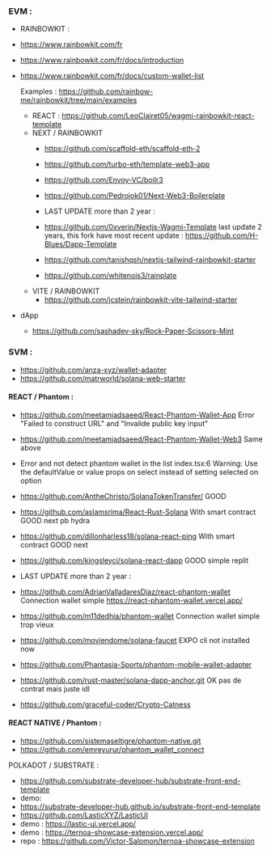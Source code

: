 

### EVM :

- RAINBOWKIT :
- https://www.rainbowkit.com/fr
- https://www.rainbowkit.com/fr/docs/introduction
- https://www.rainbowkit.com/fr/docs/custom-wallet-list
  
    Examples :
      https://github.com/rainbow-me/rainbowkit/tree/main/examples

    - REACT : https://github.com/LeoClairet05/wagmi-rainbowkit-react-template
    - NEXT / RAINBOWKIT
        - https://github.com/scaffold-eth/scaffold-eth-2
        - https://github.com/turbo-eth/template-web3-app
        - https://github.com/Envoy-VC/boilr3
        - https://github.com/Pedrojok01/Next-Web3-Boilerplate
          
        - LAST UPDATE more than 2 year :
        - https://github.com/0xverin/Nextjs-Wagmi-Template last update 2 years, this fork have most recent update : https://github.com/H-Blues/Dapp-Template
        - https://github.com/tanishqsh/nextjs-tailwind-rainbowkit-starter
        - https://github.com/whitenois3/rainplate
    - VITE / RAINBOWKIT
       - https://github.com/jcstein/rainbowkit-vite-tailwind-starter

- dApp
  - https://github.com/sashadev-sky/Rock-Paper-Scissors-Mint

### SVM :
- https://github.com/anza-xyz/wallet-adapter
- https://github.com/matrworld/solana-web-starter

#### REACT / Phantom :
- https://github.com/meetamjadsaeed/React-Phantom-Wallet-App Error "Failed to construct URL" and "Invalide public key input"
- https://github.com/meetamjadsaeed/React-Phantom-Wallet-Web3 Same above
  
- Error and not detect phantom wallet in the list index.tsx:6 Warning: Use the defaultValue or value props on select instead of setting selected on option
- https://github.com/AntheChristo/SolanaTokenTransfer/ GOOD
- https://github.com/aslamsrima/React-Rust-Solana With smart contract GOOD next pb hydra
- https://github.com/dillonharless18/solana-react-ping With smart contract GOOD next
- https://github.com/kingsleycj/solana-react-dapp GOOD simple replit

- LAST UPDATE more than 2 year :

- https://github.com/AdrianValladaresDiaz/react-phantom-wallet Connection wallet simple
    https://react-phantom-wallet.vercel.app/
- https://github.com/m11dedhia/phantom-wallet Connection wallet simple trop vieux

-  https://github.com/moviendome/solana-faucet EXPO cli not installed now

-  https://github.com/Phantasia-Sports/phantom-mobile-wallet-adapter

-  https://github.com/rust-master/solana-dapp-anchor.git OK pas de contrat mais juste idl
-  https://github.com/graceful-coder/Crypto-Catness

  #### REACT NATIVE / Phantom :
  - https://github.com/sistemaseltigre/phantom-native.git
  - https://github.com/emreyurur/phantom_wallet_connect
 
POLKADOT / SUBSTRATE :
- https://github.com/substrate-developer-hub/substrate-front-end-template
- demo:
- https://substrate-developer-hub.github.io/substrate-front-end-template
- https://github.com/LasticXYZ/LasticUI
- demo : https://lastic-ui.vercel.app/
- demo : https://ternoa-showcase-extension.vercel.app/
- repo : https://github.com/Victor-Salomon/ternoa-showcase-extension
